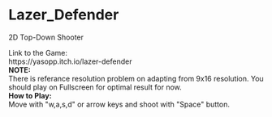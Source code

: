 # Lazer_Defender
2D Top-Down Shooter

<html>
Link to the Game: </br>
https://yasopp.itch.io/lazer-defender </br>
<b> NOTE: </b> </br>
There is referance resolution problem on adapting from 9x16 resolution.  You should play on Fullscreen for optimal result for now.</br>
<b> How to Play: </b> </br>
Move with "w,a,s,d" or arrow keys and shoot with "Space" button.
</html>
